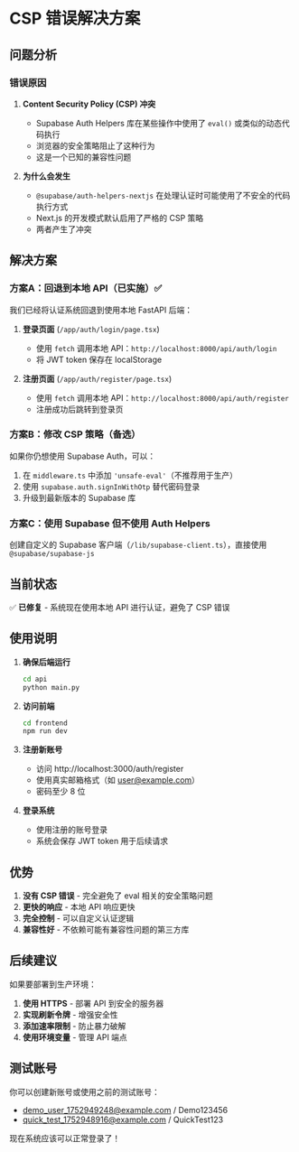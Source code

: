 # CSP 错误解决方案

## 问题分析

### 错误原因
1. **Content Security Policy (CSP) 冲突**
   - Supabase Auth Helpers 库在某些操作中使用了 `eval()` 或类似的动态代码执行
   - 浏览器的安全策略阻止了这种行为
   - 这是一个已知的兼容性问题

2. **为什么会发生**
   - `@supabase/auth-helpers-nextjs` 在处理认证时可能使用了不安全的代码执行方式
   - Next.js 的开发模式默认启用了严格的 CSP 策略
   - 两者产生了冲突

## 解决方案

### 方案A：回退到本地 API（已实施）✅

我们已经将认证系统回退到使用本地 FastAPI 后端：

1. **登录页面** (`/app/auth/login/page.tsx`)
   - 使用 `fetch` 调用本地 API：`http://localhost:8000/api/auth/login`
   - 将 JWT token 保存在 localStorage

2. **注册页面** (`/app/auth/register/page.tsx`)
   - 使用 `fetch` 调用本地 API：`http://localhost:8000/api/auth/register`
   - 注册成功后跳转到登录页

### 方案B：修改 CSP 策略（备选）

如果你仍想使用 Supabase Auth，可以：

1. 在 `middleware.ts` 中添加 `'unsafe-eval'`（不推荐用于生产）
2. 使用 `supabase.auth.signInWithOtp` 替代密码登录
3. 升级到最新版本的 Supabase 库

### 方案C：使用 Supabase 但不使用 Auth Helpers

创建自定义的 Supabase 客户端（`/lib/supabase-client.ts`），直接使用 `@supabase/supabase-js`

## 当前状态

✅ **已修复** - 系统现在使用本地 API 进行认证，避免了 CSP 错误

## 使用说明

1. **确保后端运行**
   ```bash
   cd api
   python main.py
   ```

2. **访问前端**
   ```bash
   cd frontend
   npm run dev
   ```

3. **注册新账号**
   - 访问 http://localhost:3000/auth/register
   - 使用真实邮箱格式（如 user@example.com）
   - 密码至少 8 位

4. **登录系统**
   - 使用注册的账号登录
   - 系统会保存 JWT token 用于后续请求

## 优势

1. **没有 CSP 错误** - 完全避免了 eval 相关的安全策略问题
2. **更快的响应** - 本地 API 响应更快
3. **完全控制** - 可以自定义认证逻辑
4. **兼容性好** - 不依赖可能有兼容性问题的第三方库

## 后续建议

如果要部署到生产环境：

1. **使用 HTTPS** - 部署 API 到安全的服务器
2. **实现刷新令牌** - 增强安全性
3. **添加速率限制** - 防止暴力破解
4. **使用环境变量** - 管理 API 端点

## 测试账号

你可以创建新账号或使用之前的测试账号：
- demo_user_1752949248@example.com / Demo123456
- quick_test_1752948916@example.com / QuickTest123

现在系统应该可以正常登录了！